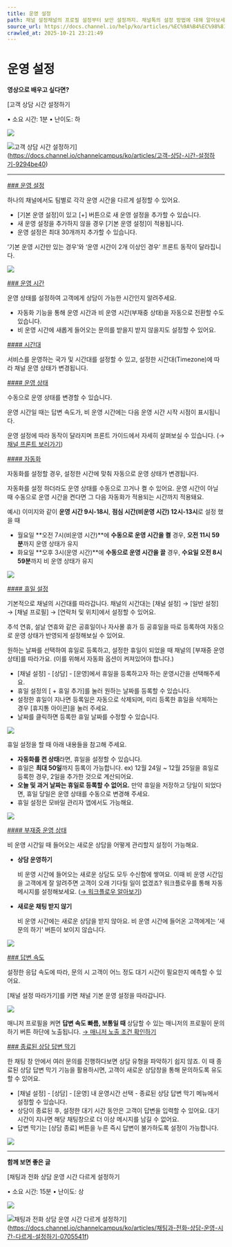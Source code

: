 ```yaml
---
title: 운영 설정
path: 채널 설정채널의 프로필 설정부터 보안 설정까지. 채널톡의 설정 방법에 대해 알아보세요.14개의 아티클 > 상담 설정고객과 상담하기 위해 필요한 설정들이 모여있어요. 채널의 인사말이나 운영 시간을 설정하여 고객을 맞이할 준비를 해주세요.4개의 아티클 > 운영 설정브랜드의 운영 시간을 설정하고, 문의에 대해 얼마나 빠르게 답변을 받을 수 있는지, 비 운영 시간에는 상담을 어떻게 관리할지 설정할 수 있어요.
source_url: https://docs.channel.io/help/ko/articles/%EC%9A%B4%EC%98%81-%EC%84%A4%EC%A0%95-1e33dadc
crawled_at: 2025-10-21 23:21:49
---
```


# 운영 설정

**영상으로 배우고 싶다면?**

[고객 상담 시간 설정하기

• 소요 시간: 1분 • 난이도: 하

![](https://cf.channel.io/thumb/200x200/pub-file/1/65fc447a2a0848daf5ec/tmp-2092756089)

![고객 상담 시간 설정하기](https://cf.channel.io/thumb/1400x732,cover,webp/web_page/1/68ad8c3f2da1bdb1d7c1/tmp-900458537.png)](https://docs.channel.io/channelcampus/ko/articles/고객-상담-시간-설정하기-9294be40)

---

[### 운영 설정](#운영-설정)

하나의 채널에서도 팀별로 각각 운영 시간을 다르게 설정할 수 있어요.

* [기본 운영 설정]이 있고 [+] 버튼으로 새 운영 설정을 추가할 수 있습니다.
* 새 운영 설정을 추가하지 않을 경우 [기본 운영 설정]이 적용됩니다.
* 운영 설정은 최대 30개까지 추가할 수 있습니다.

‘기본 운영 시간만 있는 경우’와 ‘운영 시간이 2개 이상인 경우’ 프론트 동작이 달라집니다.

![](https://cf.channel.io/document/spaces/6/articles/121/revisions/1201/usermedia/66a21a9be18b616765fc)

[### 운영 시간](#운영-시간)

운영 상태를 설정하여 고객에게 상담이 가능한 시간인지 알려주세요.

* 자동화 기능을 통해 운영 시간과 비 운영 시간(부재중 상태)을 자동으로 전환할 수도 있습니다.
* 비 운영 시간에 새롭게 들어오는 문의를 받을지 받지 않을지도 설정할 수 있어요.

[#### 시간대](#시간대)

서비스를 운영하는 국가 및 시간대를 설정할 수 있고, 설정한 시간대(Timezone)에 따라 채널 운영 상태가 변경됩니다.

[#### 운영 상태](#운영-상태)

수동으로 운영 상태를 변경할 수 있습니다.

운영 시간일 때는 답변 속도가, 비 운영 시간에는 다음 운영 시간 시작 시점이 표시됩니다.

운영 설정에 따라 동작이 달라지며 프론트 가이드에서 자세히 살펴보실 수 있습니다. (→ [채널 프론트 보러가기](https://docs.channel.io/help/ko/articles/6fd32151-%EC%B1%84%EB%84%90-%ED%94%84%EB%A1%A0%ED%8A%B8))

[#### 자동화](#자동화)

자동화를 설정할 경우, 설정한 시간에 맞춰 자동으로 운영 상태가 변경됩니다.

자동화를 설정 하더라도 운영 상태를 수동으로 끄거나 켤 수 있어요. 운영 시간이 아닐 때 수동으로 운영 시간을 켠다면 그 다음 자동화가 적용되는 시간까지 적용돼요.

예시) 이미지와 같이 **운영 시간 9시-18시**, **점심 시간(비운영 시간) 12시-13시**로 설정 했을 때

* 월요일 **오전 7시(비운영 시간)**에 **수동으로 운영 시간을 켤** 경우, **오전 11시 59분**까지 운영 상태가 유지
* 화요일 **오후 3시(운영 시간)**에 **수동으로 운영 시간을 끌** 경우, **수요일 오전 8시 59분**까지 비 운영 상태가 유지

![](https://cf.channel.io/document/spaces/6/articles/121/revisions/358/usermedia/662b0ff9e3c6d2f28baa)

[#### 휴일 설정](#휴일-설정)

기본적으로 채널의 시간대를 따라갑니다. 채널의 시간대는 [채널 설정] → [일반 설정] → [채널 프로필] → [연락처 및 위치]에서 설정할 수 있어요.

추석 연휴, 설날 연휴와 같은 공휴일이나 자사몰 휴가 등 공휴일을 따로 등록하여 자동으로 운영 상태가 반영되게 설정해보실 수 있어요.

원하는 날짜를 선택하여 휴일로 등록하고, 설정한 휴일이 되었을 때 채널의 [부재중 운영 상태]를 따라가요. (이를 위해서 자동화 옵션이 켜져있어야 합니다.)

* [채널 설정] - [상담] - [운영]에서 휴일을 등록하고자 하는 운영시간을 선택해주세요.
* 휴일 설정의 [ + 휴일 추가]를 눌러 원하는 날짜를 등록할 수 있습니다.
* 설정한 휴일이 지나면 등록일은 자동으로 삭제되며, 미리 등록한 휴일을 삭제하는 경우 [휴지통 아이콘]을 눌러 주세요.
* 날짜를 클릭하면 등록한 휴일 날짜를 수정할 수 있습니다.

![](https://cf.channel.io/document/spaces/6/articles/121/revisions/358/usermedia/662b0ffa1fa37915bde7)

휴일 설정을 할 때 아래 내용들을 참고해 주세요.

* **자동화를 켠 상태**라면, 휴일을 설정할 수 있습니다.
* 휴일은 **최대 50일**까지 등록이 가능합니다.
  ex) 12월 24일 ~ 12월 25일을 휴일로 등록한 경우, 2일을 추가한 것으로 계산되어요.
* **오늘 및 과거 날짜는 휴일로 등록할 수 없어요.** 만약 휴일을 저장하고 당일이 되었다면, 휴일 당일은 운영 상태를 수동으로 변경해 주세요.
* 휴일 설정은 모바일 관리자 앱에서도 가능해요.

![](https://cf.channel.io/document/spaces/6/articles/121/revisions/358/usermedia/662b0ffa61b3ad989d7c)

[#### 부재중 운영 상태](#부재중-운영-상태)

비 운영 시간일 때 들어오는 새로운 상담을 어떻게 관리할지 설정이 가능해요.

* **상담 운영하기**

  비 운영 시간에 들어오는 새로운 상담도 모두 수신함에 쌓여요. 이때 비 운영 시간임을 고객에게 잘 알려주면 고객이 오래 기다릴 일이 없겠죠? 워크플로우를 통해 자동 메시지를 설정해보세요. ([→ 워크플로우 알아보기](https://docs.channel.io/help/ko/categories/67f801ce-%EC%9B%8C%ED%81%AC%ED%94%8C%EB%A1%9C%EC%9A%B0%EB%9E%80))
* **새로운 채팅 받지 않기**

  비 운영 시간에는 새로운 상담을 받지 않아요. 비 운영 시간에 들어온 고객에게는 ‘새 문의 하기' 버튼이 보이지 않습니다.

![](https://cf.channel.io/document/spaces/6/articles/121/revisions/1201/usermedia/66a21b694bcea7d4d8d3)

[### 답변 속도](#답변-속도-)

설정한 응답 속도에 따라, 문의 시 고객이 어느 정도 대기 시간이 필요한지 예측할 수 있어요.

[채널 설정 따라가기]를 키면 채널 기본 운영 설정을 따라갑니다.

![](https://cf.channel.io/document/spaces/6/articles/121/revisions/358/usermedia/662b0ff968bc18957f43)

매니저 프로필을 켜면 **답변 속도 빠름, 보통일 때** 상담할 수 있는 매니저의 프로필이 문의하기 버튼 하단에 노출됩니다. [→ 매니저 노출 조건 확인하기](https://channel.io/ko/guides/general/channel-home#faq)

[### 종료된 상담 답변 막기](#종료된-상담-답변-막기)

한 채팅 창 안에서 여러 문의를 진행하다보면 상담 유형을 파악하기 쉽지 않죠. 이 때 종료된 상담 답변 막기 기능을 활용하시면, 고객이 새로운 상담창을 통해 문의하도록 유도할 수 있어요.

* [채널 설정] - [상담] - [운영] 내 운영시간 선택 - 종료된 상담 답변 막기 메뉴에서 설정할 수 있습니다.
* 상담이 종료된 후, 설정한 대기 시간 동안은 고객이 답변을 입력할 수 있어요. 대기 시간이 지나면 해당 채팅창으로 더 이상 메시지를 남길 수 없어요.
* 답변 막기는 [상담 종료] 버튼을 누른 즉시 답변이 불가하도록 설정이 가능합니다.

![](https://cf.channel.io/document/spaces/6/articles/121/revisions/358/usermedia/662b0ffb15f39a3ecca4)

---

**함께 보면 좋은 글**

[채팅과 전화 상담 운영 시간 다르게 설정하기

• 소요 시간: 15분 • 난이도: 상

![](https://cf.channel.io/thumb/200x200/pub-file/1/65fc447a2a0848daf5ec/tmp-2092756089)

![채팅과 전화 상담 운영 시간 다르게 설정하기](https://cf.channel.io/thumb/1400x732,cover,webp/web_page/1/68d4c8b4dcf92d1940e3/tmp-2928052250.png)](https://docs.channel.io/channelcampus/ko/articles/채팅과-전화-상담-운영-시간-다르게-설정하기-0705541f)